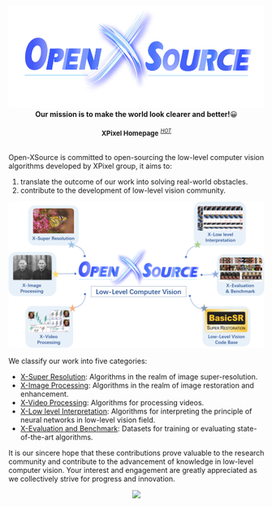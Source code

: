 <div align="center">
  <img src="https://github.com/XPixelGroup/.github/blob/main/profile/assets/main.jpg" height="200"/><br>
  <b>Our mission is to make the world look clearer and better!</b>&#128512;
  <div>&nbsp;</div>
  <div align="center">
    <b><font size="2">XPixel Homepage</font></b>
    <sup>
      <a href="http://xpixel.group/">
        <i><font size="1">HOT</font></i>
      </a>
    </sup>
  </div>
</div>
<div>&nbsp;</div>

Open-XSource is committed to open-sourcing the low-level computer vision algorithms developed by XPixel group, it aims to:

1. translate the outcome of our work into solving real-world obstacles.
2. contribute to the development of low-level vision community.

<div align="center">
  <img src="https://github.com/XPixelGroup/.github/blob/main/profile/assets/arch_v2.png" width="700"/>
</div>

We classify our work into five categories:

- [X-Super Resolution](https://github.com/XPixelGroup/X-Super-Resolution): Algorithms in the realm of image super-resolution.
- [X-Image Processing](https://github.com/XPixelGroup/X-Image-Processing): Algorithms in the realm of image restoration and enhancement.
- [X-Video Processing](https://github.com/XPixelGroup/X-Video-Processing): Algorithms for processing videos.
- [X-Low level Interpretation](https://github.com/XPixelGroup/X-Low-level-Interpretation): Algorithms for interpreting the principle of neural networks in low-level vision field.
- [X-Evaluation and Benchmark](https://github.com/XPixelGroup/X-Evaluation-and-Benchmark): Datasets for training or evaluating state-of-the-art algorithms.

It is our sincere hope that these contributions prove valuable to the research community and contribute to the advancement of knowledge in low-level computer vision. Your interest and engagement are greatly appreciated as we collectively strive for progress and innovation.

<div align="center">
  <img src="https://github.com/XPixelGroup/.github/blob/main/profile/assets/metaverse.jpg"/>
</div>
